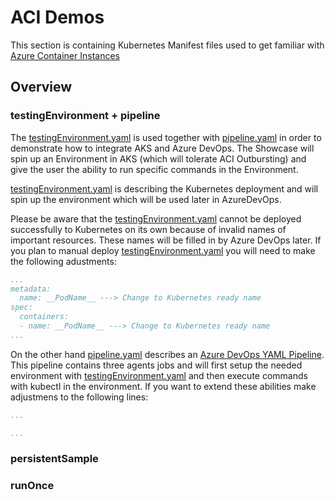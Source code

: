 # ACI Demos

This section is containing Kubernetes Manifest files used to get familiar with [Azure Container Instances](https://azure.microsoft.com/en-us/services/container-instances)

## Overview 

### testingEnvironment + pipeline

The [testingEnvironment.yaml](AciOutburst/testingEnvironment.yaml) is used together with [pipeline.yaml](AciOutburst/pipeline.yaml) in order to demonstrate how to integrate AKS and Azure DevOps.
The Showcase will spin up an Environment in AKS (which will tolerate ACI Outbursting) and give the user the ability to run specific commands in the Environment. 

[testingEnvironment.yaml](AciOutburst/testingEnvironment.yaml) is describing the Kubernetes deployment and will spin up the environment which will be used later in AzureDevOps.

Please be aware that the [testingEnvironment.yaml](AciOutburst/testingEnvironment.yaml) cannot be deployed successfully to Kubernetes on its own because of invalid names of important resources. 
These names will be filled in by Azure DevOps later. If you plan to manual deploy [testingEnvironment.yaml](AciOutburst/testingEnvironment.yaml) you will need to make the following adustments: 

```yaml
...
metadata:
  name: __PodName__ ---> Change to Kubernetes ready name
spec:
  containers:
  - name: __PodName__ ---> Change to Kubernetes ready name
...
```

On the other hand [pipeline.yaml](AciOutburst/pipeline.yaml) describes an [Azure DevOps YAML Pipeline](https://docs.microsoft.com/en-us/azure/devops/pipelines/create-first-pipeline?view=azure-devops&tabs=java%2Cyaml%2Cbrowser%2Ctfs-2018-2).
This pipeline contains three agents jobs and will first setup the needed environment with [testingEnvironment.yaml](AciOutburst/testingEnvironment.yaml) and then execute commands with kubectl in the environment.
If you want to extend these abilities make adjustmens to the following lines:

```yaml
...

...
```

### persistentSample

### runOnce
